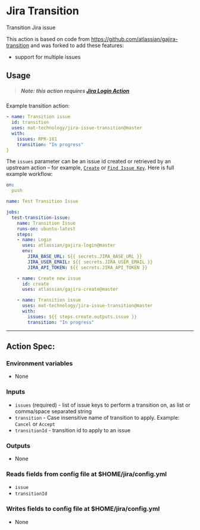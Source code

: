 # Jira Transition
Transition Jira issue


This action is based on code from https://github.com/atlassian/gajira-transition and was forked to add these features:

* support for multiple issues

## Usage

> ##### Note: this action requires [Jira Login Action](https://github.com/marketplace/actions/jira-login)

Example transition action:

```yaml
- name: Transition issue
  id: transition
  uses: mat-technology/jira-issue-transition@master
  with:
    issues: RPR-181
    transition: "In progress"
}
```

The `issues` parameter can be an issue id created or retrieved by an upstream
action – for example,
[`Create`](https://github.com/marketplace/actions/jira-create) or [`Find Issue
Key`](https://github.com/marketplace/actions/jira-find). Here is full example
workflow:

```yaml
on:
  push

name: Test Transition Issue

jobs:
  test-transition-issue:
    name: Transition Issue
    runs-on: ubuntu-latest
    steps:
    - name: Login
      uses: atlassian/gajira-login@master
      env:
        JIRA_BASE_URL: ${{ secrets.JIRA_BASE_URL }}
        JIRA_USER_EMAIL: ${{ secrets.JIRA_USER_EMAIL }}
        JIRA_API_TOKEN: ${{ secrets.JIRA_API_TOKEN }}

    - name: Create new issue
      id: create
      uses: atlassian/gajira-create@master

    - name: Transition issue
      uses: mat-technology/jira-issue-transition@master
      with:
        issues: ${{ steps.create.outputs.issue }}
        transition: "In progress"
```
----
## Action Spec:

### Environment variables
- None

### Inputs
- `issues` (required) - list of issue keys to perform a transition on, as list or comma/space separated string
- `transition` - Case insensitive name of transition to apply. Example: `Cancel` or `Accept`
- `transitionId` - transition id to apply to an issue

### Outputs
- None

### Reads fields from config file at $HOME/jira/config.yml
- `issue`
- `transitionId`

### Writes fields to config file at $HOME/jira/config.yml
- None
